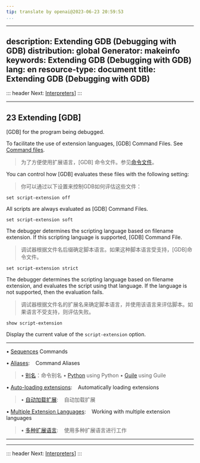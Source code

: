 ```yaml
---
tip: translate by openai@2023-06-23 20:59:53
...
```

---
description: Extending GDB (Debugging with GDB)
distribution: global
Generator: makeinfo
keywords: Extending GDB (Debugging with GDB)
lang: en
resource-type: document
title: Extending GDB (Debugging with GDB)
---
::: header
Next: [Interpreters](Interpreters.html#Interpreters)]
:::

---

## 23 Extending [GDB]

[GDB] for the program being debugged.


To facilitate the use of extension languages, [GDB] Command Files. See [Command files](Command-Files.html#Command-Files).

> 为了方便使用扩展语言，[GDB] 命令文件。参见[命令文件](Command-Files.html#Command-Files)。


You can control how [GDB] evaluates these files with the following setting:

> 你可以通过以下设置来控制GDB如何评估这些文件：

`set script-extension off`

All scripts are always evaluated as [GDB] Command Files.

`set script-extension soft`


The debugger determines the scripting language based on filename extension. If this scripting language is supported, [GDB] Command File.

> 调试器根据文件名后缀确定脚本语言。如果这种脚本语言受支持，[GDB]命令文件。

`set script-extension strict`


The debugger determines the scripting language based on filename extension, and evaluates the script using that language. If the language is not supported, then the evaluation fails.

> 调试器根据文件名的扩展名来确定脚本语言，并使用该语言来评估脚本。如果语言不受支持，则评估失败。

`show script-extension`

Display the current value of the `script-extension` option.

---

• [Sequences](Sequences.html#Sequences) Commands

• [Aliases](Aliases.html#Aliases):                                                                       Command Aliases

> • [别名](Aliases.html#Aliases)：命令别名
• [Python](Python.html#Python) using Python
• [Guile](Guile.html#Guile) using Guile

• [Auto-loading extensions](Auto_002dloading-extensions.html#Auto_002dloading-extensions):               Automatically loading extensions

> • [自动加载扩展](Auto_002dloading-extensions.html#Auto_002dloading-extensions):               自动加载扩展

• [Multiple Extension Languages](Multiple-Extension-Languages.html#Multiple-Extension-Languages):        Working with multiple extension languages

> • [多种扩展语言](Multiple-Extension-Languages.html#Multiple-Extension-Languages):      使用多种扩展语言进行工作

---

---

::: header
Next: [Interpreters](Interpreters.html#Interpreters)]
:::
